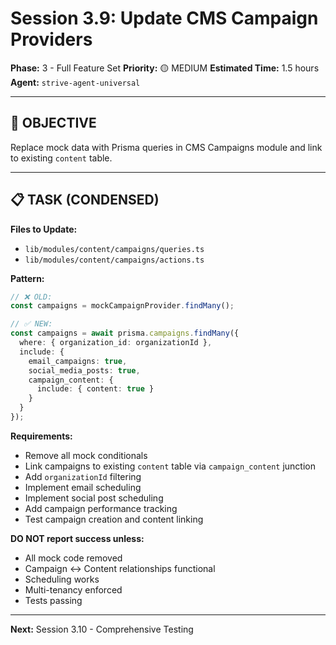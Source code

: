 # Session 3.9: Update CMS Campaign Providers

**Phase:** 3 - Full Feature Set
**Priority:** 🟡 MEDIUM
**Estimated Time:** 1.5 hours
**Agent:** `strive-agent-universal`

---

## 🎯 OBJECTIVE

Replace mock data with Prisma queries in CMS Campaigns module and link to existing `content` table.

---

## 📋 TASK (CONDENSED)

**Files to Update:**
- `lib/modules/content/campaigns/queries.ts`
- `lib/modules/content/campaigns/actions.ts`

**Pattern:**
```typescript
// ❌ OLD:
const campaigns = mockCampaignProvider.findMany();

// ✅ NEW:
const campaigns = await prisma.campaigns.findMany({
  where: { organization_id: organizationId },
  include: {
    email_campaigns: true,
    social_media_posts: true,
    campaign_content: {
      include: { content: true }
    }
  }
});
```

**Requirements:**
- Remove all mock conditionals
- Link campaigns to existing `content` table via `campaign_content` junction
- Add `organizationId` filtering
- Implement email scheduling
- Implement social post scheduling
- Add campaign performance tracking
- Test campaign creation and content linking

**DO NOT report success unless:**
- All mock code removed
- Campaign ↔ Content relationships functional
- Scheduling works
- Multi-tenancy enforced
- Tests passing

---

**Next:** Session 3.10 - Comprehensive Testing
